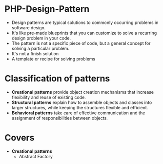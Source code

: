 # PHP-Design-Pattern
* Design patterns are typical solutions to commonly occurring problems in software design. 
* It's like pre-made blueprints that you can customize to solve a recurring design problem in your code.
* The pattern is not a specific piece of code, but a general concept for solving a particular problem.
* It's not a finish solution
* A template or recipe for solving problems 

# Classification of patterns
* **Creational patterns** provide object creation mechanisms that increase flexibility and reuse of existing code.
* **Structural patterns** explain how to assemble objects and classes into larger structures, while keeping the structures flexible and efficient.
* **Behavioral patterns** take care of effective communication and the assignment of responsibilities between objects.

# Covers
- **Creational patterns**
  - Abstract Factory